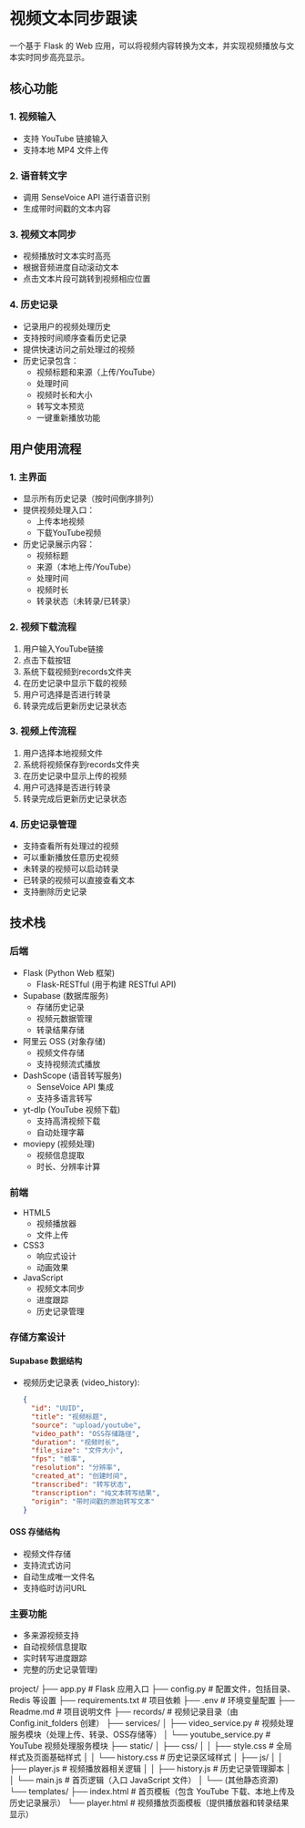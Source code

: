# 视频文本同步跟读

一个基于 Flask 的 Web 应用，可以将视频内容转换为文本，并实现视频播放与文本实时同步高亮显示。

## 核心功能

### 1. 视频输入
- 支持 YouTube 链接输入
- 支持本地 MP4 文件上传

### 2. 语音转文字
- 调用 SenseVoice API 进行语音识别
- 生成带时间戳的文本内容

### 3. 视频文本同步
- 视频播放时文本实时高亮
- 根据音频进度自动滚动文本
- 点击文本片段可跳转到视频相应位置

### 4. 历史记录
- 记录用户的视频处理历史
- 支持按时间顺序查看历史记录
- 提供快速访问之前处理过的视频
- 历史记录包含：
  - 视频标题和来源（上传/YouTube）
  - 处理时间
  - 视频时长和大小
  - 转写文本预览
  - 一键重新播放功能

## 用户使用流程

### 1. 主界面
- 显示所有历史记录（按时间倒序排列）
- 提供视频处理入口：
  - 上传本地视频
  - 下载YouTube视频
- 历史记录展示内容：
  - 视频标题
  - 来源（本地上传/YouTube）
  - 处理时间
  - 视频时长
  - 转录状态（未转录/已转录）

### 2. 视频下载流程
1. 用户输入YouTube链接
2. 点击下载按钮
3. 系统下载视频到records文件夹
4. 在历史记录中显示下载的视频
5. 用户可选择是否进行转录
6. 转录完成后更新历史记录状态

### 3. 视频上传流程
1. 用户选择本地视频文件
2. 系统将视频保存到records文件夹
3. 在历史记录中显示上传的视频
4. 用户可选择是否进行转录
5. 转录完成后更新历史记录状态

### 4. 历史记录管理
- 支持查看所有处理过的视频
- 可以重新播放任意历史视频
- 未转录的视频可以启动转录
- 已转录的视频可以直接查看文本
- 支持删除历史记录

## 技术栈

### 后端
- Flask (Python Web 框架)
  - Flask-RESTful (用于构建 RESTful API)
- Supabase (数据库服务)
  - 存储历史记录
  - 视频元数据管理
  - 转录结果存储
- 阿里云 OSS (对象存储)
  - 视频文件存储
  - 支持视频流式播放
- DashScope (语音转写服务)
  - SenseVoice API 集成
  - 支持多语言转写
- yt-dlp (YouTube 视频下载)
  - 支持高清视频下载
  - 自动处理字幕
- moviepy (视频处理)
  - 视频信息提取
  - 时长、分辨率计算

### 前端
- HTML5 
  - 视频播放器
  - 文件上传
- CSS3 
  - 响应式设计
  - 动画效果
- JavaScript 
  - 视频文本同步
  - 进度跟踪
  - 历史记录管理

### 存储方案设计

#### Supabase 数据结构
- 视频历史记录表 (video_history):
  ```json
  {
    "id": "UUID",
    "title": "视频标题",
    "source": "upload/youtube",
    "video_path": "OSS存储路径",
    "duration": "视频时长",
    "file_size": "文件大小",
    "fps": "帧率",
    "resolution": "分辨率",
    "created_at": "创建时间",
    "transcribed": "转写状态",
    "transcription": "纯文本转写结果",
    "origin": "带时间戳的原始转写文本"
  }
  ```

#### OSS 存储结构
- 视频文件存储
- 支持流式访问
- 自动生成唯一文件名
- 支持临时访问URL

### 主要功能
- 多来源视频支持
- 自动视频信息提取
- 实时转写进度跟踪
- 完整的历史记录管理)

project/
├── app.py # Flask 应用入口
├── config.py # 配置文件，包括目录、Redis 等设置
├── requirements.txt # 项目依赖
├── .env # 环境变量配置
├── Readme.md # 项目说明文件
├── records/ # 视频记录目录（由 Config.init_folders 创建）
├── services/
│ ├── video_service.py # 视频处理服务模块（处理上传、转录、OSS存储等）
│ └── youtube_service.py # YouTube 视频处理服务模块
├── static/
│ ├── css/
│ │ ├── style.css # 全局样式及页面基础样式
│ │ └── history.css # 历史记录区域样式
│ ├── js/
│ │ ├── player.js # 视频播放器相关逻辑
│ │ ├── history.js # 历史记录管理脚本
│ │ └── main.js # 首页逻辑（入口 JavaScript 文件）
│ └── (其他静态资源)
└── templates/
├── index.html # 首页模板（包含 YouTube 下载、本地上传及历史记录展示）
└── player.html # 视频播放页面模板（提供播放器和转录结果显示）